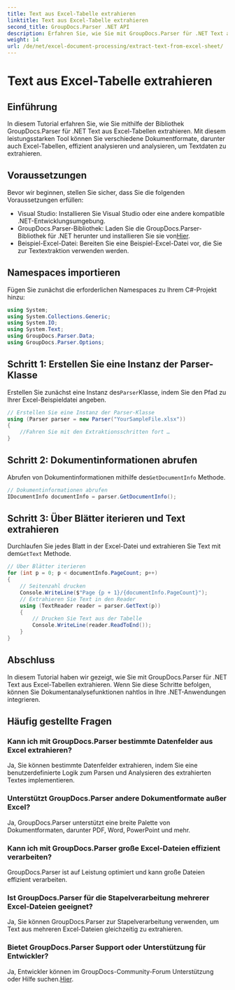 ```yaml
---
title: Text aus Excel-Tabelle extrahieren
linktitle: Text aus Excel-Tabelle extrahieren
second_title: GroupDocs.Parser .NET API
description: Erfahren Sie, wie Sie mit GroupDocs.Parser für .NET Text aus Excel-Tabellen extrahieren. Einfache Schritte zur effektiven Textextraktion.
weight: 14
url: /de/net/excel-document-processing/extract-text-from-excel-sheet/
---
```


# Text aus Excel-Tabelle extrahieren

## Einführung
In diesem Tutorial erfahren Sie, wie Sie mithilfe der Bibliothek GroupDocs.Parser für .NET Text aus Excel-Tabellen extrahieren. Mit diesem leistungsstarken Tool können Sie verschiedene Dokumentformate, darunter auch Excel-Tabellen, effizient analysieren und analysieren, um Textdaten zu extrahieren.
## Voraussetzungen
Bevor wir beginnen, stellen Sie sicher, dass Sie die folgenden Voraussetzungen erfüllen:
- Visual Studio: Installieren Sie Visual Studio oder eine andere kompatible .NET-Entwicklungsumgebung.
-  GroupDocs.Parser-Bibliothek: Laden Sie die GroupDocs.Parser-Bibliothek für .NET herunter und installieren Sie sie von[Hier](https://releases.groupdocs.com/parser/net/).
- Beispiel-Excel-Datei: Bereiten Sie eine Beispiel-Excel-Datei vor, die Sie zur Textextraktion verwenden werden.

## Namespaces importieren
Fügen Sie zunächst die erforderlichen Namespaces zu Ihrem C#-Projekt hinzu:
```csharp
using System;
using System.Collections.Generic;
using System.IO;
using System.Text;
using GroupDocs.Parser.Data;
using GroupDocs.Parser.Options;
```
## Schritt 1: Erstellen Sie eine Instanz der Parser-Klasse
 Erstellen Sie zunächst eine Instanz des`Parser`Klasse, indem Sie den Pfad zu Ihrer Excel-Beispieldatei angeben.
```csharp
// Erstellen Sie eine Instanz der Parser-Klasse
using (Parser parser = new Parser("YourSampleFile.xlsx"))
{
    //Fahren Sie mit den Extraktionsschritten fort …
}
```
## Schritt 2: Dokumentinformationen abrufen
 Abrufen von Dokumentinformationen mithilfe des`GetDocumentInfo` Methode.
```csharp
// Dokumentinformationen abrufen
IDocumentInfo documentInfo = parser.GetDocumentInfo();
```
## Schritt 3: Über Blätter iterieren und Text extrahieren
 Durchlaufen Sie jedes Blatt in der Excel-Datei und extrahieren Sie Text mit dem`GetText` Methode.
```csharp
// Über Blätter iterieren
for (int p = 0; p < documentInfo.PageCount; p++)
{
    // Seitenzahl drucken
    Console.WriteLine($"Page {p + 1}/{documentInfo.PageCount}");
    // Extrahieren Sie Text in den Reader
    using (TextReader reader = parser.GetText(p))
    {
        // Drucken Sie Text aus der Tabelle
        Console.WriteLine(reader.ReadToEnd());
    }
}
```

## Abschluss
In diesem Tutorial haben wir gezeigt, wie Sie mit GroupDocs.Parser für .NET Text aus Excel-Tabellen extrahieren. Wenn Sie diese Schritte befolgen, können Sie Dokumentanalysefunktionen nahtlos in Ihre .NET-Anwendungen integrieren.

## Häufig gestellte Fragen
### Kann ich mit GroupDocs.Parser bestimmte Datenfelder aus Excel extrahieren?
Ja, Sie können bestimmte Datenfelder extrahieren, indem Sie eine benutzerdefinierte Logik zum Parsen und Analysieren des extrahierten Textes implementieren.
### Unterstützt GroupDocs.Parser andere Dokumentformate außer Excel?
Ja, GroupDocs.Parser unterstützt eine breite Palette von Dokumentformaten, darunter PDF, Word, PowerPoint und mehr.
### Kann ich mit GroupDocs.Parser große Excel-Dateien effizient verarbeiten?
GroupDocs.Parser ist auf Leistung optimiert und kann große Dateien effizient verarbeiten.
### Ist GroupDocs.Parser für die Stapelverarbeitung mehrerer Excel-Dateien geeignet?
Ja, Sie können GroupDocs.Parser zur Stapelverarbeitung verwenden, um Text aus mehreren Excel-Dateien gleichzeitig zu extrahieren.
### Bietet GroupDocs.Parser Support oder Unterstützung für Entwickler?
 Ja, Entwickler können im GroupDocs-Community-Forum Unterstützung oder Hilfe suchen.[Hier](https://forum.groupdocs.com/c/parser/17).